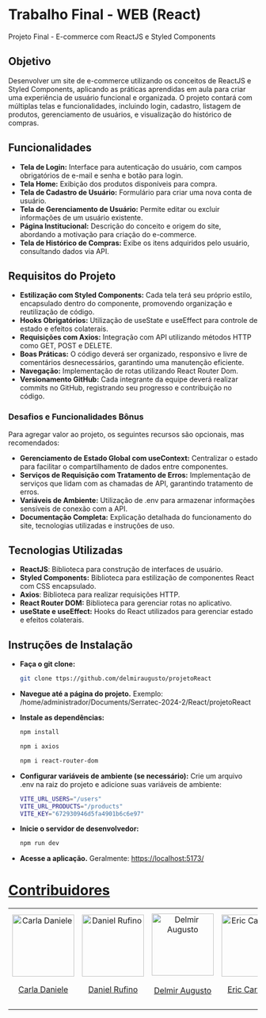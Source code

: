 # Trabalho Final - WEB (React)
Projeto Final - E-commerce com ReactJS e Styled Components

## Objetivo
Desenvolver um site de e-commerce utilizando os conceitos de ReactJS e Styled Components, aplicando as práticas aprendidas em aula para criar uma experiência de usuário funcional e organizada. O projeto contará com múltiplas telas e funcionalidades, incluindo login, cadastro, listagem de produtos, gerenciamento de usuários, e visualização do histórico de compras.

## Funcionalidades
- **Tela de Login:** Interface para autenticação do usuário, com campos obrigatórios de e-mail e senha e botão para login.
- **Tela Home:** Exibição dos produtos disponíveis para compra.
- **Tela de Cadastro de Usuário:** Formulário para criar uma nova conta de usuário.
- **Tela de Gerenciamento de Usuário:** Permite editar ou excluir informações de um usuário existente.
- **Página Institucional:** Descrição do conceito e origem do site, abordando a motivação para criação do e-commerce.
- **Tela de Histórico de Compras:** Exibe os itens adquiridos pelo usuário, consultando dados via API.

## Requisitos do Projeto
- **Estilização com Styled Components:** Cada tela terá seu próprio estilo, encapsulado dentro do componente, promovendo organização e reutilização de código.
- **Hooks Obrigatórios:** Utilização de useState e useEffect para controle de estado e efeitos colaterais.
- **Requisições com Axios:** Integração com API utilizando métodos HTTP como GET, POST e DELETE.
- **Boas Práticas:** O código deverá ser organizado, responsivo e livre de comentários desnecessários, garantindo uma manutenção eficiente.
- **Navegação:** Implementação de rotas utilizando React Router Dom.
- **Versionamento GitHub:** Cada integrante da equipe deverá realizar commits no GitHub, registrando seu progresso e contribuição no código.

### Desafios e Funcionalidades Bônus
Para agregar valor ao projeto, os seguintes recursos são opcionais, mas recomendados:
- **Gerenciamento de Estado Global com useContext:** Centralizar o estado para facilitar o compartilhamento de dados entre componentes.
- **Serviços de Requisição com Tratamento de Erros:** Implementação de serviços que lidam com as chamadas de API, garantindo tratamento de erros.
- **Variáveis de Ambiente:** Utilização de .env para armazenar informações sensíveis de conexão com a API.
- **Documentação Completa:** Explicação detalhada do funcionamento do site, tecnologias utilizadas e instruções de uso.

## Tecnologias Utilizadas
- **ReactJS**: Biblioteca para construção de interfaces de usuário.
- **Styled Components:** Biblioteca para estilização de componentes React com CSS encapsulado.
- **Axios**: Biblioteca para realizar requisições HTTP.
- **React Router DOM:** Biblioteca para gerenciar rotas no aplicativo.
- **useState e useEffect:** Hooks do React utilizados para gerenciar estado e efeitos colaterais.

## Instruções de Instalação
- **Faça o git clone:**
   ```bash
   git clone ttps://github.com/delmiraugusto/projetoReact
- **Navegue até a página do projeto.** Exemplo: /home/administrador/Documents/Serratec-2024-2/React/projetoReact
- **Instale as dependências:**
  ```bash
  npm install
  ```

  ```bash
  npm i axios
  ```

  ```bash
  npm i react-router-dom
  ```
- **Configurar variáveis de ambiente (se necessário):** Crie um arquivo .env na raiz do projeto e adicione suas variáveis de ambiente:
  ```bash
  VITE_URL_USERS="/users"
  VITE_URL_PRODUCTS="/products"
  VITE_KEY="672930946d5fa4901b6c6e97"
- **Inicie o servidor de desenvolvedor:**
  ```bash
  npm run dev
- **Acesse a aplicação.** Geralmente: <a href="https://localhost:5173/" target="_blank">https://localhost:5173/</a>

# <a href="https://github.com/delmiraugusto/projetoReact/graphs/contributors" target="_blank">Contribuidores</a>

<table>
  <tr>
    <td align="center">
        <img src="https://github.com/carladanieleferreira.png" width="125px;" alt="Carla Daniele"/><br />
         <p><a href="https://github.com/carladanieleferreira" target="_blank">Carla Daniele</a></p>
      </a>
    </td>
    <td align="center">
        <img src="https://github.com/myllez2110.png" width="125px;" alt="Daniel Rufino"/><br />
         <p><a href="https://github.com/myllez2110" target="_blank">Daniel Rufino</a></p>
      </a>
    </td>
    <td align="center">
        <a><img src="https://github.com/delmiraugusto.png" width="125px;" alt="Delmir Augusto"/><a><br />
         <p><a href="https://github.com/delmiraugusto" target="_blank">Delmir Augusto</a></p>
      </a>
    </td>
    <td align="center">
        <img src="https://github.com/ericsilva0309.png" width="125px;" alt="Eric Carvalho"/><br />
         <p><a href="https://github.com/ericsilva0309" target="_blank">Eric Carvalho</a></p>
      </a>
    </td>
    <td align="center">
        <img src="https://github.com/lari-blip.png" width="125px;" alt="Larissa Anunciação"/><br />
         <p><a href="https://github.com/lari-blip" target="_blank">Larissa Anunciação</p>
      </a>
    </td>
    <td align="center">
        <img src="https://github.com/ryansouza9.png" width="125px;" alt="Ryan Souza"/><br />
         <p><a href="https://github.com/ryansouza9" target="_blank">Ryan Souza</a></p>
      </a>
    </td>
  </tr>
</table>
